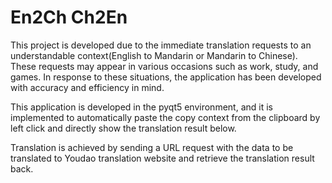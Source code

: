 # En2Ch Ch2En

This project is developed due to the immediate translation requests to an understandable context(English to Mandarin or Mandarin to Chinese). These requests may appear in various occasions such as work, study, and games. In response to these situations, the application has been developed with accuracy and efficiency in mind.

This application is developed in the pyqt5 environment, and it is implemented to automatically paste the copy context from the clipboard by left click and directly show the translation result below.

Translation is achieved by sending a URL request with the data to be translated to Youdao translation website and retrieve the translation result back.



